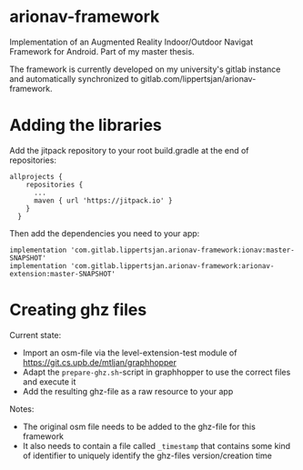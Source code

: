 # arionav-framework

Implementation of an Augmented Reality Indoor/Outdoor Navigat Framework for Android. Part of my master thesis. 

The framework is currently developed on my university's gitlab instance and automatically synchronized to gitlab.com/lippertsjan/arionav-framework.

# Adding the libraries

Add the jitpack repository to your root build.gradle at the end of repositories:

```
allprojects {
    repositories {
      ...
      maven { url 'https://jitpack.io' }
    }
  }
```

Then add the dependencies you need to your app:
```
implementation 'com.gitlab.lippertsjan.arionav-framework:ionav:master-SNAPSHOT'
implementation 'com.gitlab.lippertsjan.arionav-framework:arionav-extension:master-SNAPSHOT'
```


# Creating ghz files

Current state:

 * Import an osm-file via the level-extension-test module of https://git.cs.upb.de/mtljan/graphhopper
 * Adapt the `prepare-ghz.sh`-script in graphhopper to use the correct files and execute it
 * Add the resulting ghz-file as a raw resource to your app

Notes:

 * The original osm file needs to be added to the ghz-file for this framework
 * It also needs to contain a file called `_timestamp` that contains some kind of identifier to uniquely identify the ghz-files version/creation time
